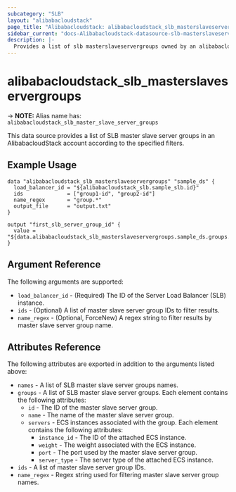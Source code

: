 ```yaml
---
subcategory: "SLB"
layout: "alibabacloudstack"
page_title: "Alibabacloudstack: alibabacloudstack_slb_masterslaveservergroups"
sidebar_current: "docs-Alibabacloudstack-datasource-slb-masterslaveservergroups"
description: |- 
  Provides a list of slb masterslaveservergroups owned by an alibabacloudstack account.
---
```


# alibabacloudstack_slb_masterslaveservergroups
-> **NOTE:** Alias name has: `alibabacloudstack_slb_master_slave_server_groups`

This data source provides a list of SLB master slave server groups in an AlibabacloudStack account according to the specified filters.

## Example Usage

```hcl
data "alibabacloudstack_slb_masterslaveservergroups" "sample_ds" {
  load_balancer_id = "${alibabacloudstack_slb.sample_slb.id}"
  ids              = ["group1-id", "group2-id"]
  name_regex       = "group.*"
  output_file      = "output.txt"
}

output "first_slb_server_group_id" {
  value = "${data.alibabacloudstack_slb_masterslaveservergroups.sample_ds.groups.0.id}"
}
```

## Argument Reference

The following arguments are supported:

* `load_balancer_id` - (Required) The ID of the Server Load Balancer (SLB) instance.
* `ids` - (Optional) A list of master slave server group IDs to filter results.
* `name_regex` - (Optional, ForceNew) A regex string to filter results by master slave server group name.

## Attributes Reference

The following attributes are exported in addition to the arguments listed above:

* `names` - A list of SLB master slave server groups names.
* `groups` - A list of SLB master slave server groups. Each element contains the following attributes:
  * `id` - The ID of the master slave server group.
  * `name` - The name of the master slave server group.
  * `servers` - ECS instances associated with the group. Each element contains the following attributes:
    * `instance_id` - The ID of the attached ECS instance.
    * `weight` - The weight associated with the ECS instance.
    * `port` - The port used by the master slave server group.
    * `server_type` - The server type of the attached ECS instance.
* `ids` - A list of master slave server group IDs.
* `name_regex` - Regex string used for filtering master slave server group names.